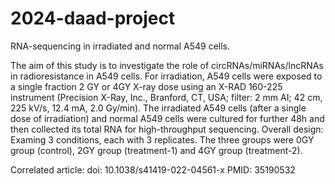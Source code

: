 # 2024-daad-project
RNA-sequencing in irradiated and normal A549 cells.

The aim of this study is to investigate the role of circRNAs/miRNAs/lncRNAs in radioresistance in A549 cells. For irradiation, A549 cells were exposed to a single fraction 2 GY or 4GY X-ray dose using an X-RAD 160-225 instrument (Precision X-Ray, Inc., Branford, CT, USA; filter: 2 mm AI; 42 cm, 225 kV/s, 12.4 mA, 2.0 Gy/min). The irradiated A549 cells (after a single dose of irradiation) and normal A549 cells were cultured for further 48h and then collected its total RNA for high-throughput sequencing. Overall design: Examing 3 conditions, each with 3 replicates. The three groups were 0GY group (control), 2GY group (treatment-1) and 4GY group (treatment-2).

Correlated article:
doi: 10.1038/s41419-022-04561-x
PMID: 35190532

